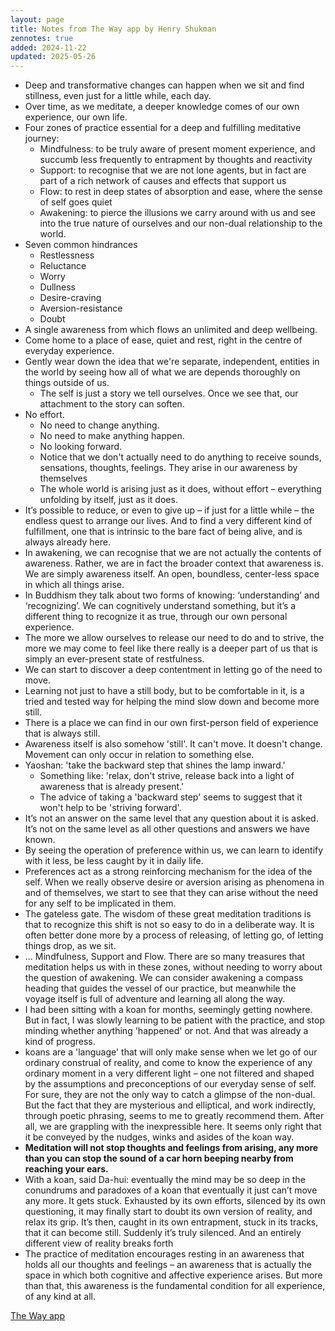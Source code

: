 ```yaml
---
layout: page
title: Notes from The Way app by Henry Shukman
zennotes: true
added: 2024-11-22
updated: 2025-05-26
---
```


- Deep and transformative changes can happen when we sit and find stillness, even just for a little while, each day.
- Over time, as we meditate, a deeper knowledge comes of our own experience, our own life.
- Four zones of practice essential for a deep and fulfilling meditative journey:
    - Mindfulness: to be truly aware of present moment experience, and succumb less frequently to entrapment by thoughts and reactivity
    - Support: to recognise that we are not lone agents, but in fact are part of a rich network of causes and effects that support us
    - Flow: to rest in deep states of absorption and ease, where the sense of self goes quiet
    - Awakening: to pierce the illusions we carry around with us and see into the true nature of ourselves and our non-dual relationship to the world. 
- Seven common hindrances
    - Restlessness
    - Reluctance
    - Worry
    - Dullness
    - Desire-craving
    - Aversion-resistance
    - Doubt
- A single awareness from which flows an unlimited and deep wellbeing.
- Come home to a place of ease, quiet and rest, right in the centre of everyday experience.
- Gently wear down the idea that we're separate, independent, entities in the world by seeing how all of what we are depends thoroughly on things outside of us.
    - The self is just a story we tell ourselves. Once we see that, our attachment to the story can soften.
- No effort.
    - No need to change anything.
    - No need to make anything happen.
    - No looking forward.
    - Notice that we don't actually need to do anything to receive sounds, sensations, thoughts, feelings. They arise in our awareness by themselves
    - The whole world is arising just as it does, without effort – everything unfolding by itself, just as it does.
- It’s possible to reduce, or even to give up – if just for a little while – the endless quest to arrange our lives. And to find a very different kind of fulfillment, one that is intrinsic to the bare fact of being alive, and is always already here. 
- In awakening, we can recognise that we are not actually the contents of awareness. Rather, we are in fact the broader context that awareness is. We are simply awareness itself. An open, boundless, center-less space in which all things arise.
- In Buddhism they talk about two forms of knowing: ‘understanding’ and ‘recognizing’. We can cognitively understand something, but it’s a different thing to recognize it as true, through our own personal experience. 
- The more we allow ourselves to release our need to do and to strive, the more we may come to feel like there really is a deeper part of us that is simply an ever-present state of restfulness.
- We can start to discover a deep contentment in letting go of the need to move.
- Learning not just to have a still body, but to be comfortable in it, is a tried and tested way for helping the mind slow down and become more still.
- There is a place we can find in our own first-person field of experience that is always still.
- Awareness itself is also somehow 'still'. It can't move. It doesn't change. Movement can only occur in relation to something else.
- Yaoshan: 'take the backward step that shines the lamp inward.'
    - Something like: 'relax, don't strive, release back into a light of awareness that is already present.'
    - The advice of taking a 'backward step' seems to suggest that it won't help to be 'striving forward'.
- It’s not an answer on the same level that any question about it is asked. It’s not on the same level as all other questions and answers we have known.
- By seeing the operation of preference within us, we can learn to identify with it less, be less caught by it in daily life.
- Preferences act as a strong reinforcing mechanism for the idea of the self. When we really observe desire or aversion arising as phenomena in and of themselves, we start to see that they can arise without the need for any self to be implicated in them.
- The gateless gate. The wisdom of these great meditation traditions is that to recognize this shift is not so easy to do in a deliberate way. It is often better done more by a process of releasing, of letting go, of letting things drop, as we sit. 
- ... Mindfulness, Support and Flow. There are so many treasures that meditation helps us with in these zones, without needing to worry about the question of awakening. We can consider awakening a compass heading that guides the vessel of our practice, but meanwhile the voyage itself is full of adventure and learning all along the way.
- I had been sitting with a koan for months, seemingly getting nowhere. But in fact, I was slowly learning to be patient with the practice, and stop minding whether anything 'happened' or not. And that was already a kind of progress.
- koans are a 'language' that will only make sense when we let go of our ordinary construal of reality, and come to know the experience of any ordinary moment in a very different light – one not filtered and shaped by the assumptions and preconceptions of our everyday sense of self. For sure, they are not the only way to catch a glimpse of the non-dual. But the fact that they are mysterious and elliptical, and work indirectly, through poetic phrasing, seems to me to greatly recommend them. After all, we are grappling with the inexpressible here. It seems only right that it be conveyed by the nudges, winks and asides of the koan way.
- **Meditation will not stop thoughts and feelings from arising, any more than you can stop the sound of a car horn beeping nearby from reaching your ears.**
- With a koan, said Da-hui: eventually the mind may be so deep in the conundrums and paradoxes of a koan that eventually it just can’t move any more. It gets stuck. Exhausted by its own efforts, silenced by its own questioning, it may finally start to doubt its own version of reality, and relax its grip. It’s then, caught in its own entrapment, stuck in its tracks, that it can become still. Suddenly it’s truly silenced. And an entirely different view of reality breaks forth
- The practice of meditation encourages resting in an awareness that holds all our thoughts and feelings – an awareness that is actually the space in which both cognitive and affective experience arises. But more than that, this awareness is the fundamental condition for all experience, of any kind at all. 

[The Way app](https://www.thewayapp.com/)
